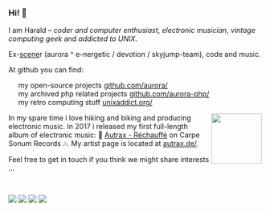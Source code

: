 ### Hi! 👋

I am Harald – *coder and computer enthusiast*, *electronic musician*, *vintage computing geek*
and *addicted to UNIX*.

Ex-[scene](https://en.wikipedia.org/wiki/Demoscene)r (aurora ^ e-nergetic / devotion / skyjump-team), code and music.

At github you can find:

&nbsp;&nbsp;&nbsp;&nbsp;&nbsp;my open-source projects [github.com/aurora/](https://github.com/aurora/)<br />
&nbsp;&nbsp;&nbsp;&nbsp;&nbsp;my archived php related projects [github.com/aurora-php/](https://github.com/aurora-php/)<br />
&nbsp;&nbsp;&nbsp;&nbsp;&nbsp;my retro computing stuff [unixaddict.org/](https://www.unixaddict.org/)<br />

<img width="100" align="right" src="https://f4.bcbits.com/img/a0081159166_16.jpg" /> 

In my spare time i love hiking and biking and producing electronic music. In 2017 i released my first full-length album of electronic music: 🎵 [Autrax - Réchauffé](https://carpesonum.bandcamp.com/album/r-chauff) on Carpe Sonum Records 🎶. My artist page is located at [autrax.de/](https://www.autrax.de/).

Feel free to get in touch if you think we might share interests ... 

<br />

![](https://github-profile-summary-cards.vercel.app/api/cards/profile-details?username=aurora&theme=github)
![](https://github-profile-summary-cards.vercel.app/api/cards/repos-per-language?username=aurora&theme=github)
![](https://github-profile-summary-cards.vercel.app/api/cards/most-commit-language?username=aurora&theme=github)
![](https://github-profile-summary-cards.vercel.app/api/cards/stats?username=aurora&theme=github)
